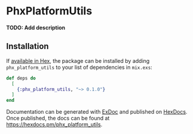 # PhxPlatformUtils

**TODO: Add description**

## Installation

If [available in Hex](https://hex.pm/docs/publish), the package can be installed
by adding `phx_platform_utils` to your list of dependencies in `mix.exs`:

```elixir
def deps do
  [
    {:phx_platform_utils, "~> 0.1.0"}
  ]
end
```

Documentation can be generated with [ExDoc](https://github.com/elixir-lang/ex_doc)
and published on [HexDocs](https://hexdocs.pm). Once published, the docs can
be found at <https://hexdocs.pm/phx_platform_utils>.

